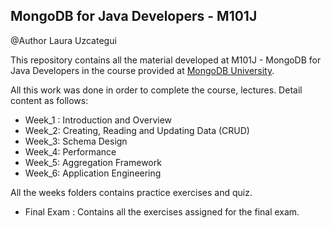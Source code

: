 ## MongoDB for Java Developers - M101J


@Author Laura Uzcategui

This repository contains all the material developed at M101J - MongoDB for Java Developers
in the course provided at [MongoDB University](https://university.mongodb.com/courses/M101J/about).

All this work was done in order to complete the course, lectures. Detail content as follows:

  * Week_1 : Introduction and Overview
  * Week_2: Creating, Reading and Updating Data (CRUD)
  * Week_3: Schema Design
  * Week_4: Performance
  * Week_5: Aggregation Framework
  * Week_6: Application Engineering

 All the weeks folders contains practice exercises and quiz.

  * Final Exam : Contains all the exercises assigned for the final exam.
